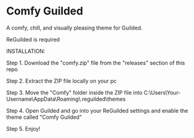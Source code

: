 # Comfy Guilded
A comfy, chill, and visually pleasing theme for Guilded.

ReGuilded is required

INSTALLATION:

Step 1. Download the "comfy.zip" file from the "releases" section of this repo

Step 2. Extract the ZIP file locally on your pc

Step 3. Move the "Comfy" folder inside the ZIP file into C:\Users\Your-Username\AppData\Roaming\\.reguilded\themes

Step 4. Open Guilded and go into your ReGuilded settings and enable the theme called "Comfy Guilded"

Step 5. Enjoy!
